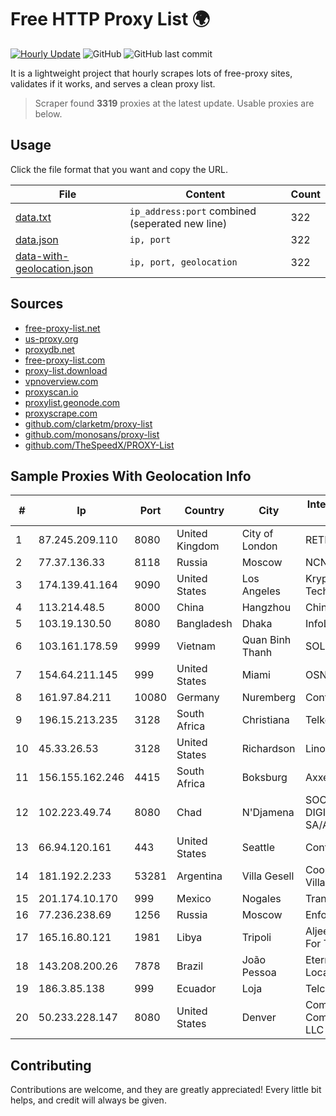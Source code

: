 
# Free HTTP Proxy List 🌍

[![Hourly Update](https://github.com/mertguvencli/http-proxy-list/actions/workflows/main.yml/badge.svg?branch=main)](https://github.com/mertguvencli/http-proxy-list/actions/workflows/main.yml)
![GitHub](https://img.shields.io/github/license/mertguvencli/http-proxy-list)
![GitHub last commit](https://img.shields.io/github/last-commit/mertguvencli/http-proxy-list)

It is a lightweight project that hourly scrapes lots of free-proxy sites, validates if it works, and serves a clean proxy list.


> Scraper found **3319** proxies at the latest update. Usable proxies are below.

## Usage

Click the file format that you want and copy the URL.


|File|Content|Count|
|----|-------|-----|
|[data.txt](https://raw.githubusercontent.com/mertguvencli/http-proxy-list/main/proxy-list/data.txt)|`ip_address:port` combined (seperated new line)|322|
|[data.json](https://raw.githubusercontent.com/mertguvencli/http-proxy-list/main/proxy-list/data.json)|`ip, port`|322|
|[data-with-geolocation.json](https://raw.githubusercontent.com/mertguvencli/http-proxy-list/main/proxy-list/data-with-geolocation.json)|`ip, port, geolocation`|322|

## Sources

* [free-proxy-list.net](https://free-proxy-list.net)
* [us-proxy.org](https://www.us-proxy.org)
* [proxydb.net](http://proxydb.net)
* [free-proxy-list.com](https://free-proxy-list.com/?page=&port=&type%5B%5D=http&type%5B%5D=https&up_time=0&search=Search)
* [proxy-list.download](https://www.proxy-list.download/HTTP)
* [vpnoverview.com](https://vpnoverview.com/privacy/anonymous-browsing/free-proxy-servers)
* [proxyscan.io](https://www.proxyscan.io)
* [proxylist.geonode.com](https://proxylist.geonode.com/api/proxy-list?limit=300&page=1&sort_by=lastChecked&sort_type=desc&protocols=http,https)
* [proxyscrape.com](https://api.proxyscrape.com/v2/?request=displayproxies&protocol=http&timeout=10000&country=all&ssl=all&anonymity=all)
* [github.com/clarketm/proxy-list](https://raw.githubusercontent.com/clarketm/proxy-list/master/proxy-list-raw.txt)
* [github.com/monosans/proxy-list](https://raw.githubusercontent.com/monosans/proxy-list/main/proxies/http.txt)
* [github.com/TheSpeedX/PROXY-List](https://raw.githubusercontent.com/TheSpeedX/PROXY-List/master/http.txt)


## Sample Proxies With Geolocation Info

|#|Ip|Port|Country|City|Internet Service Provider|
|-|--|----|-------|----|-------------------------|
|1|87.245.209.110|8080|United Kingdom|City of London|RETN Limited|
|2|77.37.136.33|8118|Russia|Moscow|NCNET|
|3|174.139.41.164|9090|United States|Los Angeles|Krypt Technologies|
|4|113.214.48.5|8000|China|Hangzhou|Chinanet|
|5|103.19.130.50|8080|Bangladesh|Dhaka|InfoLink|
|6|103.161.178.59|9999|Vietnam|Quan Binh Thanh|SOLARE|
|7|154.64.211.145|999|United States|Miami|OSNET Wireless|
|8|161.97.84.211|10080|Germany|Nuremberg|Contabo GmbH|
|9|196.15.213.235|3128|South Africa|Christiana|Telkom SA Ltd.|
|10|45.33.26.53|3128|United States|Richardson|Linode, LLC|
|11|156.155.162.246|4415|South Africa|Boksburg|AxxessNetworks|
|12|102.223.49.74|8080|Chad|N'Djamena|SOCIETE DIGITAL COM SA/AG|
|13|66.94.120.161|443|United States|Seattle|Contabo Inc.|
|14|181.192.2.233|53281|Argentina|Villa Gesell|Coop Telefonica Villa Gesell Ltda|
|15|201.174.10.170|999|Mexico|Nogales|Transtelco Inc|
|16|77.236.238.69|1256|Russia|Moscow|Enforta-MSK|
|17|165.16.80.121|1981|Libya|Tripoli|Aljeel Aljadeed For Technology|
|18|143.208.200.26|7878|Brazil|João Pessoa|Eternal VÔdeo Locadora Ltda|
|19|186.3.85.138|999|Ecuador|Loja|Telconet S.A|
|20|50.233.228.147|8080|United States|Denver|Comcast Cable Communications, LLC|



## Contributing

Contributions are welcome, and they are greatly appreciated! Every
little bit helps, and credit will always be given.

